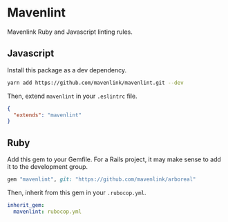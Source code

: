 # Mavenlint

Mavenlink Ruby and Javascript linting rules.

## Javascript

Install this package as a dev dependency.

```bash
yarn add https://github.com/mavenlink/mavenlint.git --dev
```

Then, extend `mavenlint` in your `.eslintrc` file.

```json
{
  "extends": "mavenlint"
}
```

## Ruby

Add this gem to your Gemfile. For a Rails project, it may make sense to add it to the development group.

```rb
gem "mavenlint", git: "https://github.com/mavenlink/arboreal"
```

Then, inherit from this gem in your `.rubocop.yml`.

```yml
inherit_gem:
  mavenlint: rubocop.yml
```
